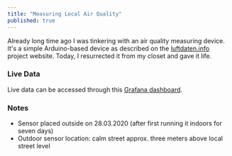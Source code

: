 ```yaml
---
title: "Measuring Local Air Quality"
published: true
---
```



Already long time ago I was tinkering with an air quality measuring device. 
It's a simple Arduino-based device as described on the [luftdaten.info](https://luftdaten.info/) project website. 
Today, I resurrected it from my closet and gave it life.

### Live Data

Live data can be accessed through this [Grafana dashboard](https://api-rrd.madavi.de/grafana/d/GUaL5aZMz/pm-sensors?orgId=1).

### Notes

- Sensor placed outside on 28.03.2020 (after first running it indoors for seven days) 
- Outdoor sensor location: calm street approx. three meters above local street level
